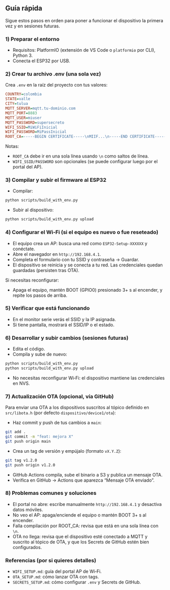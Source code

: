 ## Guía rápida

Sigue estos pasos en orden para poner a funcionar el dispositivo la primera vez y en sesiones futuras.

### 1) Preparar el entorno
- Requisitos: PlatformIO (extensión de VS Code o `platformio` por CLI), Python 3.
- Conecta el ESP32 por USB.

### 2) Crear tu archivo .env (una sola vez)
Crea `.env` en la raíz del proyecto con tus valores:
```ini
COUNTRY=colombia
STATE=valle
CITY=tulua
MQTT_SERVER=mqtt.tu-dominio.com
MQTT_PORT=8883
MQTT_USER=miuser
MQTT_PASSWORD=supersecreto
WIFI_SSID=MiWiFiInicial
WIFI_PASSWORD=MiPassInicial
ROOT_CA=-----BEGIN CERTIFICATE-----\nMIIF...\n-----END CERTIFICATE-----
```
Notas:
- `ROOT_CA` debe ir en una sola línea usando `\n` como saltos de línea.
- `WIFI_SSID/PASSWORD` son opcionales (se puede configurar luego por el portal del AP).

### 3) Compilar y subir el firmware al ESP32
- Compilar:
```bash
python scripts/build_with_env.py
```
- Subir al dispositivo:
```bash
python scripts/build_with_env.py upload
```

### 4) Configurar el Wi‑Fi (si el equipo es nuevo o fue reseteado)
- El equipo crea un AP: busca una red como `ESP32-Setup-XXXXXX` y conéctate.
- Abre el navegador en `http://192.168.4.1`.
- Completa el formulario con tu SSID y contraseña → Guardar.
- El dispositivo se reinicia y se conecta a tu red. Las credenciales quedan guardadas (persisten tras OTA).

Si necesitas reconfigurar:
- Apaga el equipo, mantén BOOT (GPIO0) presionado 3+ s al encender, y repite los pasos de arriba.

### 5) Verificar que está funcionando
- En el monitor serie verás el SSID y la IP asignada.
- Si tiene pantalla, mostrará el SSID/IP o el estado.

### 6) Desarrollar y subir cambios (sesiones futuras)
- Edita el código.
- Compila y sube de nuevo:
```bash
python scripts/build_with_env.py
python scripts/build_with_env.py upload
```
- No necesitas reconfigurar Wi‑Fi: el dispositivo mantiene las credenciales en NVS.

### 7) Actualización OTA (opcional, vía GitHub)
Para enviar una OTA a los dispositivos suscritos al tópico definido en `src/libota.h` (por defecto `dispositivo/device1/ota`):
- Haz commit y push de tus cambios a `main`:
```bash
git add .
git commit -m "feat: mejora X"
git push origin main
```
- Crea un tag de versión y empújalo (formato `vX.Y.Z`):
```bash
git tag v1.2.0
git push origin v1.2.0
```
- GitHub Actions compila, sube el binario a S3 y publica un mensaje OTA.
- Verifica en GitHub → Actions que aparezca “Mensaje OTA enviado”.

### 8) Problemas comunes y soluciones
- El portal no abre: escribe manualmente `http://192.168.4.1` y desactiva datos móviles.
- No veo el AP: apaga/enciende el equipo o mantén BOOT 3+ s al encender.
- Falla compilación por ROOT_CA: revisa que está en una sola línea con `\n`.
- OTA no llega: revisa que el dispositivo esté conectado a MQTT y suscrito al tópico de OTA, y que los Secrets de GitHub estén bien configurados.

### Referencias (por si quieres detalles)
- `WIFI_SETUP.md`: guía del portal AP de Wi‑Fi.
- `OTA_SETUP.md`: cómo lanzar OTA con tags.
- `SECRETS_SETUP.md`: cómo configurar `.env` y Secrets de GitHub.
